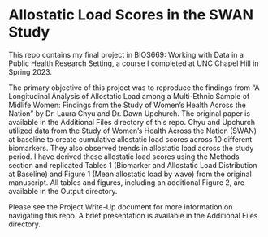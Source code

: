 # Allostatic Load Scores in the SWAN Study

This repo contains my final project in BIOS669: Working with Data in a Public Health Research Setting, a course I completed at UNC Chapel Hill in Spring 2023.

The primary objective of this project was to reproduce the findings from “A Longitudinal Analysis of Allostatic Load among a Multi-Ethnic Sample of Midlife Women: Findings from the Study of Women’s Health Across the Nation” by Dr. Laura Chyu and Dr. Dawn Upchurch. The original paper is available in the Additional Files directory of this repo.  Chyu and Upchurch utilized data from the Study of Women’s Health Across the Nation (SWAN) at baseline to create cumulative allostatic load scores across 10 different biomarkers. They also observed trends in allostatic load across the study period. I have derived these allostatic load scores using the Methods section and replicated Tables 1 (Biomarker and Allostatic Load Distribution at Baseline) and Figure 1 (Mean allostatic load by wave) from the original manuscript. All tables and figures, including an additional Figure 2, are available in the Output directory.

Please see the Project Write-Up document for more information on navigating this repo. A brief presentation is available in the Additional Files directory.
